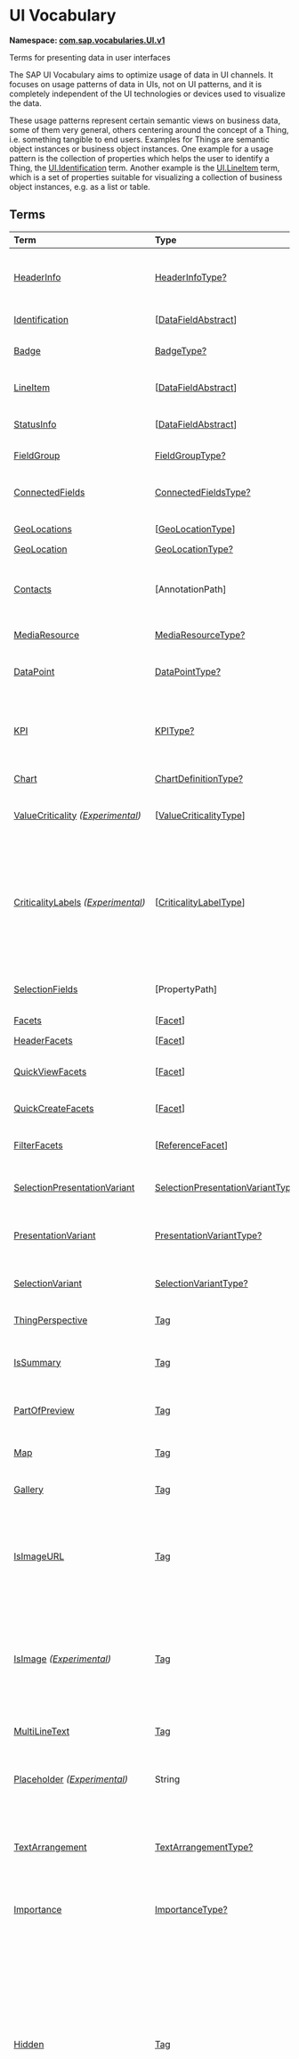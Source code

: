 # UI Vocabulary
**Namespace: [com.sap.vocabularies.UI.v1](UI.xml)**

Terms for presenting data in user interfaces

The SAP UI Vocabulary aims to optimize usage of data in UI channels.
It focuses on usage patterns of data in UIs, not on UI patterns, and it is completely independent of the
UI technologies or devices used to visualize the data.

These usage patterns represent certain semantic views on business data, some of them very general,
others centering around the concept of a Thing, i.e. something tangible to end users.
Examples for Things are semantic object instances or business object instances.
One example for a usage pattern is the collection of properties which helps the user to identify a Thing,
the [UI.Identification](#Identification) term.
Another example is the [UI.LineItem](#LineItem) term, which is a set of properties suitable for visualizing
a collection of business object instances, e.g. as a list or table.


## Terms

Term|Type|Description
:---|:---|:----------
[HeaderInfo](UI.xml#L58)|[HeaderInfoType?](#HeaderInfoType)|<a name="HeaderInfo"></a>Information for the header area of an entity representation. HeaderInfo is mandatory for main entity types of the model
[Identification](UI.xml#L105)|\[[DataFieldAbstract](#DataFieldAbstract)\]|<a name="Identification"></a>Collection of fields identifying the object
[Badge](UI.xml#L109)|[BadgeType?](#BadgeType)|<a name="Badge"></a>Information usually displayed in the form of a business card
[LineItem](UI.xml#L136)|\[[DataFieldAbstract](#DataFieldAbstract)\]|<a name="LineItem"></a>Collection of data fields for representation in a table or list
[StatusInfo](UI.xml#L141)|\[[DataFieldAbstract](#DataFieldAbstract)\]|<a name="StatusInfo"></a>Collection of data fields describing the status of an entity
[FieldGroup](UI.xml#L146)|[FieldGroupType?](#FieldGroupType)|<a name="FieldGroup"></a>Group of fields with an optional label
[ConnectedFields](UI.xml#L160)|[ConnectedFieldsType?](#ConnectedFieldsType)|<a name="ConnectedFields"></a>Group of semantically connected fields with a representation template and an optional label ([Example](UI.xml#L162))
[GeoLocations](UI.xml#L225)|\[[GeoLocationType](#GeoLocationType)\]|<a name="GeoLocations"></a>Collection of geographic locations
[GeoLocation](UI.xml#L229)|[GeoLocationType?](#GeoLocationType)|<a name="GeoLocation"></a>Geographic location
[Contacts](UI.xml#L249)|\[AnnotationPath\]|<a name="Contacts"></a>Collection of contacts<p>Each collection item MUST reference an annotation of a Communication.Contact</p>
[MediaResource](UI.xml#L260)|[MediaResourceType?](#MediaResourceType)|<a name="MediaResource"></a>Properties that describe a media resource
[DataPoint](UI.xml#L314)|[DataPointType?](#DataPointType)|<a name="DataPoint"></a>Visualization of a single point of data, typically a number; may also be textual, e.g. a status value
[KPI](UI.xml#L622)|[KPIType?](#KPIType)|<a name="KPI"></a>A Key Performance Indicator (KPI) bundles a SelectionVariant and a DataPoint, and provides details for progressive disclosure
[Chart](UI.xml#L668)|[ChartDefinitionType?](#ChartDefinitionType)|<a name="Chart"></a>Visualization of multiple data points
[ValueCriticality](UI.xml#L862) *([Experimental](Common.md#Experimental))*|\[[ValueCriticalityType](#ValueCriticalityType)\]|<a name="ValueCriticality"></a>Assign criticalities to primitive values. This information can be used for semantic coloring.
[CriticalityLabels](UI.xml#L875) *([Experimental](Common.md#Experimental))*|\[[CriticalityLabelType](#CriticalityLabelType)\]|<a name="CriticalityLabels"></a>Assign labels to criticalities. This information can be used for semantic coloring. When applied to a property, a label for a criticality must be provided, if more than one value of the annotated property has been assigned to the same criticality. There must be no more than one label per criticality.
[SelectionFields](UI.xml#L896)|\[PropertyPath\]|<a name="SelectionFields"></a>Properties that might be relevant for filtering a collection of entities of this type
[Facets](UI.xml#L904)|\[[Facet](#Facet)\]|<a name="Facets"></a>Collection of facets
[HeaderFacets](UI.xml#L908)|\[[Facet](#Facet)\]|<a name="HeaderFacets"></a>Facets for additional object header information
[QuickViewFacets](UI.xml#L912)|\[[Facet](#Facet)\]|<a name="QuickViewFacets"></a>Facets that may be used for a quick overview of the object
[QuickCreateFacets](UI.xml#L916)|\[[Facet](#Facet)\]|<a name="QuickCreateFacets"></a>Facets that may be used for a (quick) create of the object
[FilterFacets](UI.xml#L920)|\[[ReferenceFacet](#ReferenceFacet)\]|<a name="FilterFacets"></a>Facets that reference UI.FieldGroup annotations to group filterable fields
[SelectionPresentationVariant](UI.xml#L981)|[SelectionPresentationVariantType?](#SelectionPresentationVariantType)|<a name="SelectionPresentationVariant"></a>A SelectionPresentationVariant bundles a Selection Variant and a Presentation Variant
[PresentationVariant](UI.xml#L1005)|[PresentationVariantType?](#PresentationVariantType)|<a name="PresentationVariant"></a>Defines how the result of a queried collection of entities is shaped and how this result is displayed
[SelectionVariant](UI.xml#L1084)|[SelectionVariantType?](#SelectionVariantType)|<a name="SelectionVariant"></a>A SelectionVariant denotes a combination of parameters and filters to query the annotated entity set
[ThingPerspective](UI.xml#L1216)|[Tag](https://github.com/oasis-tcs/odata-vocabularies/blob/master/vocabularies/Org.OData.Core.V1.md#Tag)|<a name="ThingPerspective"></a>The annotated term is a Thing Perspective
[IsSummary](UI.xml#L1219)|[Tag](https://github.com/oasis-tcs/odata-vocabularies/blob/master/vocabularies/Org.OData.Core.V1.md#Tag)|<a name="IsSummary"></a>This Facet and all included Facets are the summary of the thing. At most one Facet of a thing can be tagged with this term
[PartOfPreview](UI.xml#L1223)|[Tag](https://github.com/oasis-tcs/odata-vocabularies/blob/master/vocabularies/Org.OData.Core.V1.md#Tag)|<a name="PartOfPreview"></a>This Facet and all included Facets are part of the Thing preview
[Map](UI.xml#L1227)|[Tag](https://github.com/oasis-tcs/odata-vocabularies/blob/master/vocabularies/Org.OData.Core.V1.md#Tag)|<a name="Map"></a>Target MUST reference a UI.GeoLocation, Communication.Address or a collection of these
[Gallery](UI.xml#L1231)|[Tag](https://github.com/oasis-tcs/odata-vocabularies/blob/master/vocabularies/Org.OData.Core.V1.md#Tag)|<a name="Gallery"></a>Target MUST reference a UI.MediaResource
[IsImageURL](UI.xml#L1236)|[Tag](https://github.com/oasis-tcs/odata-vocabularies/blob/master/vocabularies/Org.OData.Core.V1.md#Tag)|<a name="IsImageURL"></a>Properties and terms annotated with this term MUST contain a valid URL referencing an resource with a MIME type image<p>Can be annotated with:<ul><li>[IsNaturalPerson](Common.md#IsNaturalPerson)</li></ul></p>
[IsImage](UI.xml#L1246) *([Experimental](Common.md#Experimental))*|[Tag](https://github.com/oasis-tcs/odata-vocabularies/blob/master/vocabularies/Org.OData.Core.V1.md#Tag)|<a name="IsImage"></a>Properties annotated with this term MUST be a stream property annotated with a MIME type image<p>Can be annotated with:<ul><li>[IsNaturalPerson](Common.md#IsNaturalPerson)</li></ul></p>
[MultiLineText](UI.xml#L1257)|[Tag](https://github.com/oasis-tcs/odata-vocabularies/blob/master/vocabularies/Org.OData.Core.V1.md#Tag)|<a name="MultiLineText"></a>Properties annotated with this annotation should be rendered as multi-line text (e.g. text area)
[Placeholder](UI.xml#L1262) *([Experimental](Common.md#Experimental))*|String|<a name="Placeholder"></a>A short, human-readable text that gives a hint or an example to help the user with data entry
[TextArrangement](UI.xml#L1268)|[TextArrangementType?](#TextArrangementType)|<a name="TextArrangement"></a>Describes the arrangement of a code or ID value and its text<p>If used for a single property the Common.Text annotation is annotated</p>
[Importance](UI.xml#L1287)|[ImportanceType?](#ImportanceType)|<a name="Importance"></a>Expresses the importance of e.g. a DataField or an annotation
[Hidden](UI.xml#L1302)|[Tag](https://github.com/oasis-tcs/odata-vocabularies/blob/master/vocabularies/Org.OData.Core.V1.md#Tag)|<a name="Hidden"></a>Properties or facets (see UI.Facet) annotated with this term will not be rendered if the annotation evaluates to true.<p>Hidden properties usually carry technical information that is used for application control and is of no direct interest to end users. The annotation value may be an expression to dynamically hide or render the annotated feature. If a navigation property is annotated with `Hidden` true, all subsequent parts are hidden - independent of their own potential `Hidden` annotations.</p>
[CreateHidden](UI.xml#L1310)|[Tag](https://github.com/oasis-tcs/odata-vocabularies/blob/master/vocabularies/Org.OData.Core.V1.md#Tag)|<a name="CreateHidden"></a>EntitySets annotated with this term can control the visibility of the Create operation dynamically<p>The annotation value should be a path to another property from a related entity.</p>
[UpdateHidden](UI.xml#L1315)|[Tag](https://github.com/oasis-tcs/odata-vocabularies/blob/master/vocabularies/Org.OData.Core.V1.md#Tag)|<a name="UpdateHidden"></a>EntitySets annotated with this term can control the visibility of the Edit/Save operation dynamically<p>The annotation value should be a path to another property from the same or a related entity.</p>
[DeleteHidden](UI.xml#L1320)|[Tag](https://github.com/oasis-tcs/odata-vocabularies/blob/master/vocabularies/Org.OData.Core.V1.md#Tag)|<a name="DeleteHidden"></a>EntitySets annotated with this term can control the visibility of the Delete operation dynamically<p>The annotation value should be a path to another property from the same or a related entity.</p>
[HiddenFilter](UI.xml#L1325)|[Tag](https://github.com/oasis-tcs/odata-vocabularies/blob/master/vocabularies/Org.OData.Core.V1.md#Tag)|<a name="HiddenFilter"></a>Properties annotated with this term will not be rendered as filter criteria if the annotation evaluates to true.<p>Properties annotated with `HiddenFilter` are intended as parts of a `$filter` expression that cannot be directly influenced by end users. The properties will be rendered in all other places, e.g. table columns or form fields. This is in contrast to properties annotated with [Hidden](#Hidden) that are not rendered at all. If a navigation property is annotated with `HiddenFilter` true, all subsequent parts are hidden in filter - independent of their own potential `HiddenFilter` annotations.</p>
[DataFieldDefault](UI.xml#L1334)|[DataFieldAbstract?](#DataFieldAbstract)|<a name="DataFieldDefault"></a>Default representation of a property as a datafield, e.g. when the property is added as a table column or form field via personalization<p>Only concrete subtypes of [DataFieldAbstract](#DataFieldAbstract) can be used for a DataFieldDefault. For type [DataField](#DataField) and its subtypes the annotation target SHOULD be the same property that is referenced via a path expression in the `Value` of the datafield.</p>
[Criticality](UI.xml#L1510)|[CriticalityType?](#CriticalityType)|<a name="Criticality"></a>Service-calculated criticality, alternative to UI.CriticalityCalculation
[CriticalityCalculation](UI.xml#L1514)|[CriticalityCalculationType?](#CriticalityCalculationType)|<a name="CriticalityCalculation"></a>Parameters for client-calculated criticality, alternative to UI.Criticality
[Emphasized](UI.xml#L1518) *([Experimental](Common.md#Experimental))*|[Tag](https://github.com/oasis-tcs/odata-vocabularies/blob/master/vocabularies/Org.OData.Core.V1.md#Tag)|<a name="Emphasized"></a>Highlight something that is of special interest<p>The usage of a property or operation should be highlighted as it's of special interest for the end user</p>
[OrderBy](UI.xml#L1524) *([Experimental](Common.md#Experimental))*|PropertyPath?|<a name="OrderBy"></a>Sort by the referenced property instead of by the annotated property<p>Example: annotated property `SizeCode` has string values XS, S, M, L, XL, referenced property SizeOrder has numeric values -2, -1, 0, 1, 2. Numeric ordering by SizeOrder will be more understandable than lexicographic ordering by SizeCode.</p>
[ParameterDefaultValue](UI.xml#L1530) *([Experimental](Common.md#Experimental))*|PrimitiveType?|<a name="ParameterDefaultValue"></a>Define default values for action parameters<p>For unbound actions the default value can either be a constant expression, or a dynamic expression using absolute paths, e.g. singletons or function import results. Whereas for bound actions the bound entity and its properties and associated properties can be used as default values</p>
[RecommendationState](UI.xml#L1537)|[RecommendationStateType?](#RecommendationStateType)|<a name="RecommendationState"></a>Indicates whether a field contains or has a recommended value<p>Intelligent systems can help users by recommending input the user may "prefer".</p>
[RecommendationList](UI.xml#L1567)|[RecommendationListType?](#RecommendationListType)|<a name="RecommendationList"></a>Specifies how to get a list of recommended values for a property or parameter<p>Intelligent systems can help users by recommending input the user may "prefer".</p>
[ExcludeFromNavigationContext](UI.xml#L1599)|[Tag](https://github.com/oasis-tcs/odata-vocabularies/blob/master/vocabularies/Org.OData.Core.V1.md#Tag)|<a name="ExcludeFromNavigationContext"></a>The contents of this property must not be propagated to the app-to-app navigation context
[Timezone](UI.xml#L1603) *([Experimental](Common.md#Experimental))*|String?|<a name="Timezone"></a>The point in time represented by the annotated property or all points in time in this entity container shall be presented in the context of the given time zone<p>The value list for time zones is not prescribed by this vocabulary. If a [IANA](https://www.iana.org/time-zones) time zone is specified, browsers can perform the necessary conversion. In the absence of this annotation, points in time are typically presented in the current user's time zone.</p>

## <a name="HeaderInfoType"></a>[HeaderInfoType](UI.xml#L62)


Property|Type|Description
:-------|:---|:----------
[TypeName](UI.xml#L63)|String|Name of the main entity type
[TypeNamePlural](UI.xml#L67)|String|Plural form of the name of the main entity type
[Title](UI.xml#L71)|[DataFieldAbstract?](#DataFieldAbstract)|Title, e.g. for overview pages<p>This can be a [DataField](#DataField) and any of its children, or a [DataFieldForAnnotation](#DataFieldForAnnotation) targeting [ConnectedFields](#ConnectedFields).</p>
[Description](UI.xml#L81)|[DataFieldAbstract?](#DataFieldAbstract)|Description, e.g. for overview pages<p>This can be a [DataField](#DataField) and any of its children, or a [DataFieldForAnnotation](#DataFieldForAnnotation) targeting [ConnectedFields](#ConnectedFields).</p>
[ImageUrl](UI.xml#L91)|URL?|Image URL for an instance of the entity type. If the property ImageUrl has a valid value, it can be used for the visualization of the instance. If it is not available or not valid the property TypeImageUrl can be used instead.
[TypeImageUrl](UI.xml#L95)|URL?|Image URL for the entity type
[Initials](UI.xml#L99) *([Experimental](Common.md#Experimental))*|String?|Latin letters to be used in case no ImageUrl or TypeImageUrl is present

## <a name="BadgeType"></a>[BadgeType](UI.xml#L113)


Property|Type|Description
:-------|:---|:----------
[HeadLine](UI.xml#L114)|[DataField](#DataField)|Headline
[Title](UI.xml#L117)|[DataField](#DataField)|Title
[ImageUrl](UI.xml#L120)|URL?|Image URL for an instance of the entity type. If the property ImageUrl has a valid value, it can be used for the visualization of the instance. If it is not available or not valid the property TypeImageUrl can be used instead.
[TypeImageUrl](UI.xml#L124)|URL?|Image URL for the entity type
[MainInfo](UI.xml#L128)|[DataField?](#DataField)|Main information on the business card
[SecondaryInfo](UI.xml#L131)|[DataField?](#DataField)|Additional information on the business card

## <a name="FieldGroupType"></a>[FieldGroupType](UI.xml#L150)


Property|Type|Description
:-------|:---|:----------
[Label](UI.xml#L151)|String?|Label for the field group
[Data](UI.xml#L155)|\[[DataFieldAbstract](#DataFieldAbstract)\]|Collection of data fields

## <a name="ConnectedFieldsType"></a>[ConnectedFieldsType](UI.xml#L187)
Group of semantically connected fields with a representation template and an optional label

Property|Type|Description
:-------|:---|:----------
[Label](UI.xml#L189)|String?|Label for the connected fields
[Template](UI.xml#L193)|String|Template for representing the connected fields<p>Template variables are identifiers enclosed in curly braces, e.g. `{MaterialName} - {MaterialClassName}`. The `Data` collection assigns values to the template variables.</p>
[Data](UI.xml#L198)|[Dictionary](https://github.com/oasis-tcs/odata-vocabularies/blob/master/vocabularies/Org.OData.Core.V1.md#Dictionary)|Dictionary of template variables<p>Each template variable used in `Template` must be assigned a value here. The value must be of type [DataFieldAbstract](#DataFieldAbstract)</p>

## <a name="GeoLocationType"></a>[GeoLocationType](UI.xml#L233)
Properties that define a geographic location

Property|Type|Description
:-------|:---|:----------
[Latitude](UI.xml#L235)|Double?|Geographic latitude
[Longitude](UI.xml#L238)|Double?|Geographic longitude
[Location](UI.xml#L241)|GeographyPoint?|A point in a round-earth coordinate system
[Address](UI.xml#L244)|[AddressType?](Communication.md#AddressType)|vCard-style address

## <a name="MediaResourceType"></a>[MediaResourceType](UI.xml#L264)


Property|Type|Description
:-------|:---|:----------
[Url](UI.xml#L265)|URL|URL of media resource
[ContentType](UI.xml#L269)|MediaType?|Content type, such as application/pdf, video/x-flv, image/jpeg
[ByteSize](UI.xml#L273)|Int64?|Resource size in bytes
[ChangedAt](UI.xml#L276)|DateTimeOffset?|Date of last change
[Thumbnail](UI.xml#L279)|[ImageType?](#ImageType)|Thumbnail image
[Title](UI.xml#L282)|[DataField](#DataField)|Resource title
[Description](UI.xml#L285)|[DataField?](#DataField)|Resource description

## <a name="ImageType"></a>[ImageType](UI.xml#L289)


Property|Type|Description
:-------|:---|:----------
[Url](UI.xml#L290)|URL|URL of image
[Width](UI.xml#L294)|String?|Width of image
[Height](UI.xml#L297)|String?|Height of image

## <a name="DataPointType"></a>[DataPointType](UI.xml#L318)


Property|Type|Description
:-------|:---|:----------
[Title](UI.xml#L319)|String?|Title of the data point
[Description](UI.xml#L323)|String?|Short description
[LongDescription](UI.xml#L327)|String?|Full description
[Value](UI.xml#L331)|PrimitiveType|Numeric value<p>The value is typically provided via a `Path` construct. The path MUST lead to a direct property of the same entity type or a property of a complex property (recursively) of that entity type, navigation segments are not allowed.<br/>It could be annotated with either `UoM.ISOCurrency` or `UoM.Unit`. Percentage values are annotated with `UoM.Unit = '%'`. A renderer should take an optional `Common.Text` annotation into consideration.</p>
[TargetValue](UI.xml#L343)|PrimitiveType?|Target value
[ForecastValue](UI.xml#L346)|PrimitiveType?|Forecast value
[MinimumValue](UI.xml#L349)|Decimal?|Minimum value (for output rendering)
[MaximumValue](UI.xml#L352)|Decimal?|Maximum value (for output rendering)
[ValueFormat](UI.xml#L355)|[NumberFormat?](#NumberFormat)|Number format
[Visualization](UI.xml#L358)|[VisualizationType?](#VisualizationType)|Preferred visualization
[SampleSize](UI.xml#L361)|PrimitiveType?|Sample size used for the determination of the data point; should contain just integer value as Edm.Byte, Edm.SByte, Edm.Intxx, and Edm.Decimal with scale 0.
[ReferencePeriod](UI.xml#L368)|[ReferencePeriod?](#ReferencePeriod)|Reference period
[Criticality](UI.xml#L371)|[CriticalityType?](#CriticalityType)|Service-calculated criticality, alternative to CriticalityCalculation
[CriticalityLabels](UI.xml#L374)|AnnotationPath?|Custom labels for the criticality legend. Annotation path MUST end in UI.CriticalityLabels
[CriticalityRepresentation](UI.xml#L382) *([Experimental](Common.md#Experimental))*|[CriticalityRepresentationType?](#CriticalityRepresentationType)|Decides if criticality is visualized in addition by means of an icon
[CriticalityCalculation](UI.xml#L386)|[CriticalityCalculationType?](#CriticalityCalculationType)|Parameters for client-calculated criticality, alternative to Criticality
[Trend](UI.xml#L389)|[TrendType?](#TrendType)|Service-calculated trend, alternative to TrendCalculation
[TrendCalculation](UI.xml#L392)|[TrendCalculationType?](#TrendCalculationType)|Parameters for client-calculated trend, alternative to Trend
[Responsible](UI.xml#L395)|[ContactType?](Communication.md#ContactType)|Contact person

## <a name="NumberFormat"></a>[NumberFormat](UI.xml#L400)
Describes how to visualise a number

Property|Type|Description
:-------|:---|:----------
[ScaleFactor](UI.xml#L402)|Decimal?|Display value in *ScaleFactor* units, e.g. 1000 for k (kilo), 1e6 for M (Mega)
[NumberOfFractionalDigits](UI.xml#L405)|Byte?|Number of fractional digits of the scaled value to be visualized

## <a name="VisualizationType"></a>[VisualizationType](UI.xml#L410)


Member|Value|Description
:-----|----:|:----------
[Number](UI.xml#L411)|0|Visualize as a number
[BulletChart](UI.xml#L414)|1|Visualize as bullet chart - requires TargetValue
[Progress](UI.xml#L417)|2|Visualize as progress indicator - requires TargetValue
[Rating](UI.xml#L420)|3|Visualize as partially or completely filled stars/hearts/... - requires TargetValue
[Donut](UI.xml#L423)|4|Visualize as donut, optionally with missing segment - requires TargetValue
[DeltaBulletChart](UI.xml#L426)|5|Visualize as delta bullet chart - requires TargetValue

## <a name="ReferencePeriod"></a>[ReferencePeriod](UI.xml#L431)
Reference period

Property|Type|Description
:-------|:---|:----------
[Description](UI.xml#L433)|String?|Short description of the reference period
[Start](UI.xml#L437)|DateTimeOffset?|Start of the reference period
[End](UI.xml#L440)|DateTimeOffset?|End of the reference period

## <a name="CriticalityType"></a>[CriticalityType](UI.xml#L445)
Criticality of a value or status, represented e.g. via semantic colors (https://experience.sap.com/fiori-design-web/foundation/colors/#semantic-colors)

Member|Value|Description
:-----|----:|:----------
[VeryNegative](UI.xml#L447) *([Experimental](Common.md#Experimental))*|-1|Very negative / dark-red status - risk - out of stock - late
[Neutral](UI.xml#L451)|0|Neutral / grey status - inactive - open - in progress
[Negative](UI.xml#L454)|1|Negative / red status - attention - overload - alert
[Critical](UI.xml#L457)|2|Critical / orange status - warning
[Positive](UI.xml#L460)|3|Positive / green status - completed - available - on track - acceptable
[VeryPositive](UI.xml#L463) *([Experimental](Common.md#Experimental))*|4|Very positive - above max stock - excess
[Information](UI.xml#L467) *([Experimental](Common.md#Experimental))*|5|Information - noticable - informative

## <a name="CriticalityCalculationType"></a>[CriticalityCalculationType](UI.xml#L473): [CriticalityThresholdsType](#CriticalityThresholdsType)
Describes how to calculate the criticality of a value depending on the improvement direction


The calculation is done by comparing a value to the threshold values relevant for the specified improvement direction.

The value to be compared is
  - Value - if ReferenceValue is not specified
  - Value sub ReferenceValue – if ReferenceValue is specified and IsRelativeDifference is not specified or specified as false
  - (Value sub ReferenceValue) divBy ReferenceValue – if ReferenceValue is specified and IsRelativeDifference is specified as true

For improvement direction `Target`, the criticality is calculated using both low and high threshold values. It will be
  - Positive if the value is greater than or equal to AcceptanceRangeLowValue and lower than or equal to AcceptanceRangeHighValue
  - Neutral if the value is greater than or equal to ToleranceRangeLowValue and lower than AcceptanceRangeLowValue OR greater than AcceptanceRangeHighValue and lower than or equal to ToleranceRangeHighValue
  - Critical if the value is greater than or equal to DeviationRangeLowValue and lower than ToleranceRangeLowValue OR greater than ToleranceRangeHighValue  and lower than or equal to DeviationRangeHighValue
  - Negative if the value is lower than DeviationRangeLowValue or greater than DeviationRangeHighValue

For improvement direction `Minimize`, the criticality is calculated using the high threshold values. It is
  - Positive if the value is lower than or equal to AcceptanceRangeHighValue
  - Neutral if the value is  greater than AcceptanceRangeHighValue and lower than or equal to ToleranceRangeHighValue
  - Critical if the value is greater than ToleranceRangeHighValue and lower than or equal to DeviationRangeHighValue
  - Negative if the value is greater than DeviationRangeHighValue

For improvement direction `Maximize`, the criticality is calculated using the low threshold values. It is
  - Positive if the value is greater than or equal to AcceptanceRangeLowValue
  - Neutral if the value is less than AcceptanceRangeLowValue and greater than or equal to ToleranceRangeLowValue
  - Critical if the value is lower than ToleranceRangeLowValue and greater than or equal to DeviationRangeLowValue
  - Negative if the value is lower than DeviationRangeLowValue

Thresholds are optional. For unassigned values, defaults are determined in this order:
  - For DeviationRange, an omitted LowValue translates into the smallest possible number (-INF), an omitted HighValue translates into the largest possible number (+INF)
  - For ToleranceRange, an omitted LowValue will be initialized with DeviationRangeLowValue, an omitted HighValue will be initialized with DeviationRangeHighValue
  - For AcceptanceRange, an omitted LowValue will be initialized with ToleranceRangeLowValue, an omitted HighValue will be initialized with ToleranceRangeHighValue
          

Property|Type|Description
:-------|:---|:----------
[*AcceptanceRangeLowValue*](UI.xml#L528)|PrimitiveType?|Lowest value that is considered positive
[*AcceptanceRangeHighValue*](UI.xml#L531)|PrimitiveType?|Highest value that is considered positive
[*ToleranceRangeLowValue*](UI.xml#L534)|PrimitiveType?|Lowest value that is considered neutral
[*ToleranceRangeHighValue*](UI.xml#L537)|PrimitiveType?|Highest value that is considered neutral
[*DeviationRangeLowValue*](UI.xml#L540)|PrimitiveType?|Lowest value that is considered critical
[*DeviationRangeHighValue*](UI.xml#L543)|PrimitiveType?|Highest value that is considered critical
[ReferenceValue](UI.xml#L508) *([Experimental](Common.md#Experimental))*|PrimitiveType?|Reference value for the calculation, e.g. number of sales for the last year
[IsRelativeDifference](UI.xml#L512) *([Experimental](Common.md#Experimental))*|Boolean|Calculate with a relative difference
[ImprovementDirection](UI.xml#L516)|[ImprovementDirectionType](#ImprovementDirectionType)|Describes in which direction the value improves
[ConstantThresholds](UI.xml#L519) *([Experimental](Common.md#Experimental))*|\[[LevelThresholdsType](#LevelThresholdsType)\]|List of thresholds depending on the aggregation level as a set of constant values<p>Constant thresholds shall only be used in order to refine constant values given for the data point overall (aggregation level with empty collection of property paths), but not if the thresholds are based on other measure elements.</p>

## <a name="CriticalityThresholdsType"></a>[CriticalityThresholdsType](UI.xml#L526)
Thresholds for calculating the criticality of a value

**Derived Types:**
- [CriticalityCalculationType](#CriticalityCalculationType)
- [LevelThresholdsType](#LevelThresholdsType)

Property|Type|Description
:-------|:---|:----------
[AcceptanceRangeLowValue](UI.xml#L528)|PrimitiveType?|Lowest value that is considered positive
[AcceptanceRangeHighValue](UI.xml#L531)|PrimitiveType?|Highest value that is considered positive
[ToleranceRangeLowValue](UI.xml#L534)|PrimitiveType?|Lowest value that is considered neutral
[ToleranceRangeHighValue](UI.xml#L537)|PrimitiveType?|Highest value that is considered neutral
[DeviationRangeLowValue](UI.xml#L540)|PrimitiveType?|Lowest value that is considered critical
[DeviationRangeHighValue](UI.xml#L543)|PrimitiveType?|Highest value that is considered critical

## <a name="ImprovementDirectionType"></a>[ImprovementDirectionType](UI.xml#L548)
Describes which direction of a value change is seen as an improvement

Member|Value|Description
:-----|----:|:----------
[Minimize](UI.xml#L550)|1|Lower is better
[Target](UI.xml#L553)|2|Closer to the target is better
[Maximize](UI.xml#L556)|3|Higher is better

## <a name="LevelThresholdsType"></a>[LevelThresholdsType](UI.xml#L561): [CriticalityThresholdsType](#CriticalityThresholdsType) *([Experimental](Common.md#Experimental))*
Thresholds for an aggregation level

Property|Type|Description
:-------|:---|:----------
[*AcceptanceRangeLowValue*](UI.xml#L528)|PrimitiveType?|Lowest value that is considered positive
[*AcceptanceRangeHighValue*](UI.xml#L531)|PrimitiveType?|Highest value that is considered positive
[*ToleranceRangeLowValue*](UI.xml#L534)|PrimitiveType?|Lowest value that is considered neutral
[*ToleranceRangeHighValue*](UI.xml#L537)|PrimitiveType?|Highest value that is considered neutral
[*DeviationRangeLowValue*](UI.xml#L540)|PrimitiveType?|Lowest value that is considered critical
[*DeviationRangeHighValue*](UI.xml#L543)|PrimitiveType?|Highest value that is considered critical
[AggregationLevel](UI.xml#L564)|\[PropertyPath\]|An unordered tuple of dimensions, i.e. properties which are intended to be used for grouping in aggregating requests. In analytical UIs, e.g. an analytical chart, the aggregation level typically corresponds to the visible dimensions.

## <a name="TrendType"></a>[TrendType](UI.xml#L569)
The trend of a value

Member|Value|Description
:-----|----:|:----------
[StrongUp](UI.xml#L571)|1|Value grows strongly
[Up](UI.xml#L574)|2|Value grows
[Sideways](UI.xml#L577)|3|Value does not significantly grow or shrink
[Down](UI.xml#L580)|4|Value shrinks
[StrongDown](UI.xml#L583)|5|Value shrinks strongly

## <a name="TrendCalculationType"></a>[TrendCalculationType](UI.xml#L588)
Describes how to calculate the trend of a value


By default, the calculation is done by comparing the difference between Value and ReferenceValue to the threshold values.
If IsRelativeDifference is set, the difference of Value and ReferenceValue is divided by ReferenceValue and the relative difference is compared.

The trend is
  - StrongUp if the difference is greater than or equal to StrongUpDifference
  - Up if the difference is less than StrongUpDifference and greater than or equal to UpDifference
  - Sideways if the difference  is less than UpDifference and greater than DownDifference
  - Down if the difference is greater than StrongDownDifference and lower than or equal to DownDifference
  - StrongDown if the difference is lower than or equal to StrongDownDifference

Property|Type|Description
:-------|:---|:----------
[ReferenceValue](UI.xml#L602)|PrimitiveType|Reference value for the calculation, e.g. number of sales for the last year
[IsRelativeDifference](UI.xml#L605)|Boolean|Calculate with a relative difference
[UpDifference](UI.xml#L608)|Decimal|Threshold for Up
[StrongUpDifference](UI.xml#L611)|Decimal|Threshold for StrongUp
[DownDifference](UI.xml#L614)|Decimal|Threshold for Down
[StrongDownDifference](UI.xml#L617)|Decimal|Threshold for StrongDown

## <a name="KPIType"></a>[KPIType](UI.xml#L628)


Property|Type|Description
:-------|:---|:----------
[ID](UI.xml#L629)|String?|Optional identifier to reference this instance from an external context
[ShortDescription](UI.xml#L634) *([Experimental](Common.md#Experimental))*|String?|Very short description
[SelectionVariant](UI.xml#L639)|[SelectionVariantType](#SelectionVariantType)|Selection variant, either specified inline or referencing another annotation via Path
[DataPoint](UI.xml#L642)|[DataPointType](#DataPointType)|Data point, either specified inline or referencing another annotation via Path
[AdditionalDataPoints](UI.xml#L645)|\[[DataPointType](#DataPointType)\]|Additional data points, either specified inline or referencing another annotation via Path<p>Additional data points are typically related to the main data point and provide complementing information or could be used for comparisons</p>
[Detail](UI.xml#L649)|[KPIDetailType?](#KPIDetailType)|Contains information about KPI details, especially drill-down presentations

## <a name="KPIDetailType"></a>[KPIDetailType](UI.xml#L653)


Property|Type|Description
:-------|:---|:----------
[DefaultPresentationVariant](UI.xml#L654)|[PresentationVariantType?](#PresentationVariantType)|Presentation variant, either specified inline or referencing another annotation via Path
[AlternativePresentationVariants](UI.xml#L657)|\[[PresentationVariantType](#PresentationVariantType)\]|A list of alternative presentation variants, either specified inline or referencing another annotation via Path
[SemanticObject](UI.xml#L660)|String?|Name of the Semantic Object. If not specified, use Semantic Object annotated at the property referenced in KPI/DataPoint/Value
[Action](UI.xml#L663)|String?|Name of the Action on the Semantic Object. If not specified, let user choose which of the available actions to trigger.

## <a name="ChartDefinitionType"></a>[ChartDefinitionType](UI.xml#L672)


Property|Type|Description
:-------|:---|:----------
[Title](UI.xml#L673)|String?|Title of the chart
[Description](UI.xml#L677)|String?|Short description
[ChartType](UI.xml#L681)|[ChartType](#ChartType)|Chart type
[AxisScaling](UI.xml#L684)|[ChartAxisScalingType?](#ChartAxisScalingType)|Describes the scale of the chart value axes
[Measures](UI.xml#L687)|\[PropertyPath\]|Measures of the chart, e.g. size and color in a bubble chart
[MeasureAttributes](UI.xml#L690)|\[[ChartMeasureAttributeType](#ChartMeasureAttributeType)\]|Describes Attributes for Measures. All Measures used in this collection must also be part of the Measures Property.
[Dimensions](UI.xml#L695)|\[PropertyPath\]|Dimensions of the chart, e.g. x- and y-axis of a bubble chart
[DimensionAttributes](UI.xml#L698)|\[[ChartDimensionAttributeType](#ChartDimensionAttributeType)\]|Describes Attributes for Dimensions. All Dimensions used in this collection must also be part of the Dimensions Property.
[Actions](UI.xml#L703)|\[[DataFieldForActionAbstract](#DataFieldForActionAbstract)\]|Available actions

## <a name="ChartType"></a>[ChartType](UI.xml#L708)


Member|Value|Description
:-----|----:|:----------
[Column](UI.xml#L709)|0|
[ColumnStacked](UI.xml#L710)|1|
[ColumnDual](UI.xml#L711)|2|
[ColumnStackedDual](UI.xml#L712)|3|
[ColumnStacked100](UI.xml#L713)|4|
[ColumnStackedDual100](UI.xml#L714)|5|
[Bar](UI.xml#L715)|6|
[BarStacked](UI.xml#L716)|7|
[BarDual](UI.xml#L717)|8|
[BarStackedDual](UI.xml#L718)|9|
[BarStacked100](UI.xml#L719)|10|
[BarStackedDual100](UI.xml#L720)|11|
[Area](UI.xml#L721)|12|
[AreaStacked](UI.xml#L722)|13|
[AreaStacked100](UI.xml#L723)|14|
[HorizontalArea](UI.xml#L724)|15|
[HorizontalAreaStacked](UI.xml#L725)|16|
[HorizontalAreaStacked100](UI.xml#L726)|17|
[Line](UI.xml#L727)|18|
[LineDual](UI.xml#L728)|19|
[Combination](UI.xml#L729)|20|
[CombinationStacked](UI.xml#L730)|21|
[CombinationDual](UI.xml#L731)|22|
[CombinationStackedDual](UI.xml#L732)|23|
[HorizontalCombinationStacked](UI.xml#L733)|24|
[Pie](UI.xml#L734)|25|
[Donut](UI.xml#L735)|26|
[Scatter](UI.xml#L736)|27|
[Bubble](UI.xml#L737)|28|
[Radar](UI.xml#L738)|29|
[HeatMap](UI.xml#L739)|30|
[TreeMap](UI.xml#L740)|31|
[Waterfall](UI.xml#L741)|32|
[Bullet](UI.xml#L742)|33|
[VerticalBullet](UI.xml#L743)|34|
[HorizontalWaterfall](UI.xml#L744)|35|
[HorizontalCombinationDual](UI.xml#L745)|36|
[HorizontalCombinationStackedDual](UI.xml#L746)|37|
[Donut100](UI.xml#L747) *([Experimental](Common.md#Experimental))*|38|

## <a name="ChartAxisScalingType"></a>[ChartAxisScalingType](UI.xml#L753)


Property|Type|Description
:-------|:---|:----------
[ScaleBehavior](UI.xml#L754)|[ChartAxisScaleBehaviorType](#ChartAxisScaleBehaviorType)|Scale is fixed or adapts automatically to rendered values
[AutoScaleBehavior](UI.xml#L757)|[ChartAxisAutoScaleBehaviorType?](#ChartAxisAutoScaleBehaviorType)|Settings for automatic scaling
[FixedScaleMultipleStackedMeasuresBoundaryValues](UI.xml#L760)|[FixedScaleMultipleStackedMeasuresBoundaryValuesType?](#FixedScaleMultipleStackedMeasuresBoundaryValuesType)|Boundary values for fixed scaling of a stacking chart type with multiple measures

## <a name="ChartAxisScaleBehaviorType"></a>[ChartAxisScaleBehaviorType](UI.xml#L765)


Member|Value|Description
:-----|----:|:----------
[AutoScale](UI.xml#L766)|0|Value axes scale automatically
[FixedScale](UI.xml#L769)|1|Fixed minimum and maximum values are applied, which are derived from the @UI.MeasureAttributes.DataPoint/MinimumValue and .../MaximumValue annotation by default. For stacking chart types with multiple measures, they are taken from ChartAxisScalingType/FixedScaleMultipleStackedMeasuresBoundaryValues.

## <a name="ChartAxisAutoScaleBehaviorType"></a>[ChartAxisAutoScaleBehaviorType](UI.xml#L778)


Property|Type|Description
:-------|:---|:----------
[ZeroAlwaysVisible](UI.xml#L779)|Boolean|Forces the value axis to always display the zero value
[DataScope](UI.xml#L782)|[ChartAxisAutoScaleDataScopeType](#ChartAxisAutoScaleDataScopeType)|Determines the automatic scaling

## <a name="ChartAxisAutoScaleDataScopeType"></a>[ChartAxisAutoScaleDataScopeType](UI.xml#L787)


Member|Value|Description
:-----|----:|:----------
[DataSet](UI.xml#L788)|0|Minimum and maximum axes values are determined from the entire data set
[VisibleData](UI.xml#L791)|1|Minimum and maximum axes values are determined from the currently visible data. Scrolling will change the scale.

## <a name="FixedScaleMultipleStackedMeasuresBoundaryValuesType"></a>[FixedScaleMultipleStackedMeasuresBoundaryValuesType](UI.xml#L796)


Property|Type|Description
:-------|:---|:----------
[MinimumValue](UI.xml#L797)|Decimal|Minimum value on value axes
[MaximumValue](UI.xml#L800)|Decimal|Maximum value on value axes

## <a name="ChartDimensionAttributeType"></a>[ChartDimensionAttributeType](UI.xml#L805)


Property|Type|Description
:-------|:---|:----------
[Dimension](UI.xml#L806)|PropertyPath?|
[Role](UI.xml#L807)|[ChartDimensionRoleType?](#ChartDimensionRoleType)|
[HierarchyLevel](UI.xml#L808) *([Experimental](Common.md#Experimental))*|Int32?|For a dimension with a hierarchy, members are selected from this level. The root node of the hierarchy is at level 0.
[ValuesForSequentialColorLevels](UI.xml#L812) *([Experimental](Common.md#Experimental))*|\[String\]|All values in this collection should be assigned to levels of the same color.
[EmphasizedValues](UI.xml#L816) *([Experimental](Common.md#Experimental))*|\[String\]|All values in this collection should be emphasized.
[EmphasisLabels](UI.xml#L820) *([Experimental](Common.md#Experimental))*|[EmphasisLabelType?](#EmphasisLabelType)|Assign a label to values with an emphasized representation. This is required, if more than one emphasized value has been specified.

## <a name="ChartMeasureAttributeType"></a>[ChartMeasureAttributeType](UI.xml#L826)


Property|Type|Description
:-------|:---|:----------
[Measure](UI.xml#L827)|PropertyPath?|
[Role](UI.xml#L828)|[ChartMeasureRoleType?](#ChartMeasureRoleType)|
[DataPoint](UI.xml#L829)|AnnotationPath?|Annotation path MUST end in @UI.DataPoint and the data point's Value MUST be the same property as in Measure
[UseSequentialColorLevels](UI.xml#L837) *([Experimental](Common.md#Experimental))*|Boolean|All measures for which this setting is true should be assigned to levels of the same color.

## <a name="ChartDimensionRoleType"></a>[ChartDimensionRoleType](UI.xml#L843)


Member|Value|Description
:-----|----:|:----------
[Category](UI.xml#L844)|0|
[Series](UI.xml#L845)|1|
[Category2](UI.xml#L846)|2|

## <a name="ChartMeasureRoleType"></a>[ChartMeasureRoleType](UI.xml#L849)


Member|Value|Description
:-----|----:|:----------
[Axis1](UI.xml#L850)|0|
[Axis2](UI.xml#L851)|1|
[Axis3](UI.xml#L852)|2|

## <a name="EmphasisLabelType"></a>[EmphasisLabelType](UI.xml#L855) *([Experimental](Common.md#Experimental))*
Assigns a label to the set of emphasized values and optionally also for non-emphasized values. This information can be used for semantic coloring.

Property|Type|Description
:-------|:---|:----------
[EmphasizedValuesLabel](UI.xml#L858)|String|
[NonEmphasizedValuesLabel](UI.xml#L859)|String?|

## <a name="ValueCriticalityType"></a>[ValueCriticalityType](UI.xml#L866) *([Experimental](Common.md#Experimental))*
Assigns a fixed criticality to a primitive value. This information can be used for semantic coloring.

Property|Type|Description
:-------|:---|:----------
[Value](UI.xml#L869)|PrimitiveType?|MUST be a fixed value of primitive type
[Criticality](UI.xml#L872)|[CriticalityType?](#CriticalityType)|

## <a name="CriticalityLabelType"></a>[CriticalityLabelType](UI.xml#L886) *([Experimental](Common.md#Experimental))*
Assigns a label to a criticality. This information can be used for semantic coloring.

Property|Type|Description
:-------|:---|:----------
[Criticality](UI.xml#L889)|[CriticalityType](#CriticalityType)|
[Label](UI.xml#L890)|String|Criticality label

## <a name="Facet"></a>[*Facet*](UI.xml#L924)
Abstract base type for facets

**Derived Types:**
- [CollectionFacet](#CollectionFacet)
- [ReferenceFacet](#ReferenceFacet)
- [ReferenceURLFacet](#ReferenceURLFacet)

Property|Type|Description
:-------|:---|:----------
[Label](UI.xml#L926)|String?|Facet label
[ID](UI.xml#L930)|String?|Unique identifier of a facet. ID should be stable, as long as the perceived semantics of the facet is unchanged.

## <a name="CollectionFacet"></a>[CollectionFacet](UI.xml#L934): [Facet](#Facet)
Collection of facets

Property|Type|Description
:-------|:---|:----------
[*Label*](UI.xml#L926)|String?|Facet label
[*ID*](UI.xml#L930)|String?|Unique identifier of a facet. ID should be stable, as long as the perceived semantics of the facet is unchanged.
[Facets](UI.xml#L936)|\[[Facet](#Facet)\]|Nested facets. An empty collection may be used as a placeholder for content added via extension points.

## <a name="ReferenceFacet"></a>[ReferenceFacet](UI.xml#L940): [Facet](#Facet)
Facet that refers to a thing perspective, e.g. LineItem

Property|Type|Description
:-------|:---|:----------
[*Label*](UI.xml#L926)|String?|Facet label
[*ID*](UI.xml#L930)|String?|Unique identifier of a facet. ID should be stable, as long as the perceived semantics of the facet is unchanged.
[Target](UI.xml#L942)|AnnotationPath|Referenced information: Communication.Contact, Communication.Address, or a term that is tagged with UI.ThingPerspective, e.g. UI.StatusInfo, UI.LineItem, UI.Identification, UI.FieldGroup, UI.Badge

## <a name="ReferenceURLFacet"></a>[ReferenceURLFacet](UI.xml#L968): [Facet](#Facet)
Facet that refers to a URL

Property|Type|Description
:-------|:---|:----------
[*Label*](UI.xml#L926)|String?|Facet label
[*ID*](UI.xml#L930)|String?|Unique identifier of a facet. ID should be stable, as long as the perceived semantics of the facet is unchanged.
[Url](UI.xml#L970)|URL|URL of referenced information
[UrlContentType](UI.xml#L974)|MediaType?|Media type of referenced information

## <a name="SelectionPresentationVariantType"></a>[SelectionPresentationVariantType](UI.xml#L987)


Property|Type|Description
:-------|:---|:----------
[ID](UI.xml#L988)|String?|Optional identifier to reference this variant from an external context
[Text](UI.xml#L993)|String?|Name of the bundling variant
[SelectionVariant](UI.xml#L997)|[SelectionVariantType](#SelectionVariantType)|Selection variant, either specified inline or referencing another annotation via Path
[PresentationVariant](UI.xml#L1000)|[PresentationVariantType](#PresentationVariantType)|Presentation variant, either specified inline or referencing another annotation via Path

## <a name="PresentationVariantType"></a>[PresentationVariantType](UI.xml#L1011)


Property|Type|Description
:-------|:---|:----------
[ID](UI.xml#L1012)|String?|Optional identifier to reference this variant from an external context
[Text](UI.xml#L1015)|String?|Name of the presentation variant
[MaxItems](UI.xml#L1019)|Int32?|Maximum number of items that should be included in the result
[SortOrder](UI.xml#L1022)|\[[SortOrderType](Common.md#SortOrderType)\]|Collection can be provided inline or as a reference to a Common.SortOrder annotation via Path
[GroupBy](UI.xml#L1025)|\[PropertyPath\]|Sequence of groupable properties p1, p2, ... defining how the result is composed of instances representing groups, one for each combination of value properties in the queried collection. The sequence specifies a certain level of aggregation for the queried collection, and every group instance will provide aggregated values for properties that are aggregatable. Moreover, the series of sub-sequences (p1), (p1, p2), ... forms a leveled hierarchy, which may become relevant in combination with `InitialExpansionLevel`.
[TotalBy](UI.xml#L1034)|\[PropertyPath\]|Sub-sequence q1, q2, ... of properties p1, p2, ... specified in GroupBy. With this, additional levels of aggregation are requested in addition to the most granular level defined by GroupBy: Every element in the series of sub-sequences (q1), (q1, q2), ... introduces an additional aggregation level included in the result.
[Total](UI.xml#L1041)|\[PropertyPath\]|Aggregatable properties for which aggregated values should be provided for the additional aggregation levels specified in TotalBy.
[IncludeGrandTotal](UI.xml#L1046)|Boolean|Result should include a grand total for the properties specified in Total
[InitialExpansionLevel](UI.xml#L1049)|Int32|Level up to which the hierarchy defined for the queried collection should be expanded initially. The hierarchy may be implicitly imposed by the sequence of the GroupBy, or by an explicit hierarchy annotation.
[Visualizations](UI.xml#L1055)|\[AnnotationPath\]|Lists available visualization types. Currently supported types are `UI.LineItem`, `UI.Chart`, and `UI.DataPoint`. For each type, no more than a single annotation is meaningful. Multiple instances of the same visualization type shall be modeled with different presentation variants. A reference to `UI.Lineitem` should always be part of the collection (least common denominator for renderers). The first entry of the collection is the default visualization.
[RequestAtLeast](UI.xml#L1072)|\[PropertyPath\]|Properties that should always be included in the result of the queried collection
[SelectionFields](UI.xml#L1075) *([Experimental](Common.md#Experimental))*|\[PropertyPath\]|Properties that should be presented for filtering a collection of entities. Can be provided inline or as a reference to a `UI.SelectionFields` annotation via Path.

## <a name="SelectionVariantType"></a>[SelectionVariantType](UI.xml#L1089)


Property|Type|Description
:-------|:---|:----------
[ID](UI.xml#L1090)|String?|May contain identifier to reference this instance from an external context
[Text](UI.xml#L1095)|String?|Name of the selection variant
[Parameters](UI.xml#L1099)|\[[ParameterAbstract](#ParameterAbstract)\]|Parameters of the selection variant
[FilterExpression](UI.xml#L1102)|String?|Filter string for query part of URL, without `$filter=`
[SelectOptions](UI.xml#L1107)|\[[SelectOptionType](#SelectOptionType)\]|ABAP Select Options Pattern

## <a name="ParameterAbstract"></a>[*ParameterAbstract*](UI.xml#L1114)
Key property of a parameter entity type

**Derived Types:**
- [Parameter](#Parameter)
- [IntervalParameter](#IntervalParameter)

## <a name="Parameter"></a>[Parameter](UI.xml#L1117): [ParameterAbstract](#ParameterAbstract)
Single-valued parameter

Property|Type|Description
:-------|:---|:----------
[PropertyName](UI.xml#L1119)|PropertyPath|Path to a key property of a parameter entity type
[PropertyValue](UI.xml#L1122)|PrimitiveType|Value for the key property

## <a name="IntervalParameter"></a>[IntervalParameter](UI.xml#L1126): [ParameterAbstract](#ParameterAbstract)
Interval parameter formed with a 'from' and a 'to' property

Property|Type|Description
:-------|:---|:----------
[PropertyNameFrom](UI.xml#L1128)|PropertyPath|Path to the 'from' property of a parameter entity type
[PropertyValueFrom](UI.xml#L1131)|PrimitiveType|Value for the 'from' property
[PropertyNameTo](UI.xml#L1134)|PropertyPath|Path to the 'to' property of a parameter entity type
[PropertyValueTo](UI.xml#L1137)|PrimitiveType|Value for the 'to' property

## <a name="SelectOptionType"></a>[SelectOptionType](UI.xml#L1142)
List of value ranges for a single property

Property|Type|Description
:-------|:---|:----------
[PropertyName](UI.xml#L1144)|PropertyPath|Path to the property
[Ranges](UI.xml#L1147)|\[[SelectionRangeType](#SelectionRangeType)\]|List of value ranges

## <a name="SelectionRangeType"></a>[SelectionRangeType](UI.xml#L1152)
Value range. If the range option only requires a single value, the value must be in the property Low

Property|Type|Description
:-------|:---|:----------
[Sign](UI.xml#L1156)|[SelectionRangeSignType](#SelectionRangeSignType)|Include or exclude values
[Option](UI.xml#L1159)|[SelectionRangeOptionType](#SelectionRangeOptionType)|Comparison operator
[Low](UI.xml#L1162)|PrimitiveType|Single value or lower interval boundary
[High](UI.xml#L1165)|PrimitiveType?|Upper interval boundary

## <a name="SelectionRangeSignType"></a>[SelectionRangeSignType](UI.xml#L1170)


Member|Value|Description
:-----|----:|:----------
[I](UI.xml#L1171)|0|Inclusive
[E](UI.xml#L1174)|1|Exclusive

## <a name="SelectionRangeOptionType"></a>[SelectionRangeOptionType](UI.xml#L1179)
Comparison operator

Member|Value|Description
:-----|----:|:----------
[EQ](UI.xml#L1181)|0|Equal to
[BT](UI.xml#L1184)|1|Between
[CP](UI.xml#L1187)|2|Contains pattern
[LE](UI.xml#L1190)|3|Less than or equal to
[GE](UI.xml#L1193)|4|Greater than or equal to
[NE](UI.xml#L1196)|5|Not equal to
[NB](UI.xml#L1199)|6|Not between
[NP](UI.xml#L1202)|7|Does not contain pattern
[GT](UI.xml#L1205)|8|Greater than
[LT](UI.xml#L1208)|9|Less than

## <a name="TextArrangementType"></a>[TextArrangementType](UI.xml#L1272)


Member|Value|Description
:-----|----:|:----------
[TextFirst](UI.xml#L1273)|0|Text is first, followed by the code/ID (e.g. in parentheses)
[TextLast](UI.xml#L1276)|1|Code/ID is first, followed by the text (e.g. separated by a dash)
[TextSeparate](UI.xml#L1279)|2|Code/ID and text are represented separately (code/ID will be shown and text can be visualized in a separate place)
[TextOnly](UI.xml#L1282)|3|Only text is represented, code/ID is hidden (e.g. for UUIDs)

## <a name="ImportanceType"></a>[ImportanceType](UI.xml#L1290)


Member|Value|Description
:-----|----:|:----------
[High](UI.xml#L1291)|0|High importance
[Medium](UI.xml#L1294)|1|Medium importance
[Low](UI.xml#L1297)|2|Low importance

## <a name="DataFieldAbstract"></a>[*DataFieldAbstract*](UI.xml#L1339)
Elementary building block that represents a piece of data and/or allows triggering an action

By using the applicable terms UI.Hidden, UI.Importance or HTML5.CssDefaults, the visibility, the importance and
          and the default css settings (as the width) of the data field can be influenced. 

**Derived Types:**
- [DataFieldForAnnotation](#DataFieldForAnnotation)
- *[DataFieldForActionAbstract](#DataFieldForActionAbstract)*
  - [DataFieldForAction](#DataFieldForAction)
  - [DataFieldForIntentBasedNavigation](#DataFieldForIntentBasedNavigation)
- [DataField](#DataField)
  - [DataFieldWithAction](#DataFieldWithAction)
  - [DataFieldWithIntentBasedNavigation](#DataFieldWithIntentBasedNavigation)
  - [DataFieldWithNavigationPath](#DataFieldWithNavigationPath)
  - [DataFieldWithUrl](#DataFieldWithUrl)

Property|Type|Description
:-------|:---|:----------
[Label](UI.xml#L1352)|String?|A short, human-readable text suitable for labels and captions in UIs
[Criticality](UI.xml#L1356)|[CriticalityType?](#CriticalityType)|Criticality of the data field value
[CriticalityRepresentation](UI.xml#L1359)|[CriticalityRepresentationType?](#CriticalityRepresentationType)|Decides if criticality is visualized in addition by means of an icon
[IconUrl](UI.xml#L1362)|URL?|Optional icon

**Applicable Annotation Terms:**

- [Hidden](#Hidden)
- [Importance](#Importance)
- [CssDefaults](HTML5.md#CssDefaults)

## <a name="CriticalityRepresentationType"></a>[CriticalityRepresentationType](UI.xml#L1368)


Member|Value|Description
:-----|----:|:----------
[WithIcon](UI.xml#L1369)|0|Criticality is represented with an icon
[WithoutIcon](UI.xml#L1372)|1|Criticality is represented without icon, e.g. only via text color
[OnlyIcon](UI.xml#L1375) *([Experimental](Common.md#Experimental))*|2|Criticality is represented only by using an icon

## <a name="DataFieldForAnnotation"></a>[DataFieldForAnnotation](UI.xml#L1381): [DataFieldAbstract](#DataFieldAbstract)
A structured piece of data described by an annotation

Property|Type|Description
:-------|:---|:----------
[*Label*](UI.xml#L1352)|String?|A short, human-readable text suitable for labels and captions in UIs
[*Criticality*](UI.xml#L1356)|[CriticalityType?](#CriticalityType)|Criticality of the data field value
[*CriticalityRepresentation*](UI.xml#L1359)|[CriticalityRepresentationType?](#CriticalityRepresentationType)|Decides if criticality is visualized in addition by means of an icon
[*IconUrl*](UI.xml#L1362)|URL?|Optional icon
[Target](UI.xml#L1383)|AnnotationPath|Target MUST reference an annotation of terms Communication.Contact, Communication.Address, UI.DataPoint, UI.Chart, UI.FieldGroup, or UI.ConnectedFields

**Applicable Annotation Terms:**

- [Hidden](#Hidden)
- [Importance](#Importance)
- [CssDefaults](HTML5.md#CssDefaults)

## <a name="DataFieldForActionAbstract"></a>[*DataFieldForActionAbstract*](UI.xml#L1398): [DataFieldAbstract](#DataFieldAbstract)
Triggers an action

**Derived Types:**
- [DataFieldForAction](#DataFieldForAction)
- [DataFieldForIntentBasedNavigation](#DataFieldForIntentBasedNavigation)

Property|Type|Description
:-------|:---|:----------
[*Label*](UI.xml#L1352)|String?|A short, human-readable text suitable for labels and captions in UIs
[*Criticality*](UI.xml#L1356)|[CriticalityType?](#CriticalityType)|Criticality of the data field value
[*CriticalityRepresentation*](UI.xml#L1359)|[CriticalityRepresentationType?](#CriticalityRepresentationType)|Decides if criticality is visualized in addition by means of an icon
[*IconUrl*](UI.xml#L1362)|URL?|Optional icon
[Inline](UI.xml#L1400)|Boolean|Action should be placed close to (or even inside) the visualized term
[Determining](UI.xml#L1403)|Boolean|Determines whether the action completes a process step (e.g. approve, reject).

**Applicable Annotation Terms:**

- [Hidden](#Hidden)
- [Importance](#Importance)
- [CssDefaults](HTML5.md#CssDefaults)

## <a name="DataFieldForAction"></a>[DataFieldForAction](UI.xml#L1408): [DataFieldForActionAbstract](#DataFieldForActionAbstract)
Triggers an OData action

The action is NOT tied to a data value (in contrast to [DataFieldWithAction](#DataFieldWithAction)).

Property|Type|Description
:-------|:---|:----------
[*Label*](UI.xml#L1352)|String?|A short, human-readable text suitable for labels and captions in UIs
[*Criticality*](UI.xml#L1356)|[CriticalityType?](#CriticalityType)|Criticality of the data field value
[*CriticalityRepresentation*](UI.xml#L1359)|[CriticalityRepresentationType?](#CriticalityRepresentationType)|Decides if criticality is visualized in addition by means of an icon
[*IconUrl*](UI.xml#L1362)|URL?|Optional icon
[*Inline*](UI.xml#L1400)|Boolean|Action should be placed close to (or even inside) the visualized term
[*Determining*](UI.xml#L1403)|Boolean|Determines whether the action completes a process step (e.g. approve, reject).
[Action](UI.xml#L1411)|[ActionOverload](Common.md#ActionOverload)|Qualified name of an Action, Function, ActionImport or FunctionImport in scope
[InvocationGrouping](UI.xml#L1414)|[OperationGroupingType?](#OperationGroupingType)|Expresses how invocations of this action on multiple instances should be grouped

**Applicable Annotation Terms:**

- [Hidden](#Hidden)
- [Importance](#Importance)
- [CssDefaults](HTML5.md#CssDefaults)

## <a name="OperationGroupingType"></a>[OperationGroupingType](UI.xml#L1418)


Member|Value|Description
:-----|----:|:----------
[Isolated](UI.xml#L1419)|0|Invoke each action in isolation from other actions
[ChangeSet](UI.xml#L1422)|1|Group all actions into a single change set

## <a name="DataFieldForIntentBasedNavigation"></a>[DataFieldForIntentBasedNavigation](UI.xml#L1427): [DataFieldForActionAbstract](#DataFieldForActionAbstract)
Triggers intent-based UI navigation

The navigation intent is is expressed as a Semantic Object and optionally an Action on that object.

It is NOT tied to a data value (in contrast to [DataFieldWithIntentBasedNavigation](#DataFieldWithIntentBasedNavigation))."

Property|Type|Description
:-------|:---|:----------
[*Label*](UI.xml#L1352)|String?|A short, human-readable text suitable for labels and captions in UIs
[*Criticality*](UI.xml#L1356)|[CriticalityType?](#CriticalityType)|Criticality of the data field value
[*CriticalityRepresentation*](UI.xml#L1359)|[CriticalityRepresentationType?](#CriticalityRepresentationType)|Decides if criticality is visualized in addition by means of an icon
[*IconUrl*](UI.xml#L1362)|URL?|Optional icon
[*Inline*](UI.xml#L1400)|Boolean|Action should be placed close to (or even inside) the visualized term
[*Determining*](UI.xml#L1403)|Boolean|Determines whether the action completes a process step (e.g. approve, reject).
[SemanticObject](UI.xml#L1434)|String|Name of the Semantic Object
[Action](UI.xml#L1437)|String?|Name of the Action on the Semantic Object. If not specified, let user choose which of the available actions to trigger.
[NavigationAvailable](UI.xml#L1440) *([Experimental](Common.md#Experimental))*|Boolean|The navigation intent is for that user with the selected context and parameters available
[RequiresContext](UI.xml#L1444)|Boolean|Determines whether a context needs to be passed to the target of this navigation.
[Mapping](UI.xml#L1447)|\[[SemanticObjectMappingType](Common.md#SemanticObjectMappingType)\]|Maps properties of the annotated entity type to properties of the Semantic Object

**Applicable Annotation Terms:**

- [Hidden](#Hidden)
- [Importance](#Importance)
- [CssDefaults](HTML5.md#CssDefaults)

## <a name="DataField"></a>[DataField](UI.xml#L1452): [DataFieldAbstract](#DataFieldAbstract)
A piece of data

**Derived Types:**
- [DataFieldWithAction](#DataFieldWithAction)
- [DataFieldWithIntentBasedNavigation](#DataFieldWithIntentBasedNavigation)
- [DataFieldWithNavigationPath](#DataFieldWithNavigationPath)
- [DataFieldWithUrl](#DataFieldWithUrl)

Property|Type|Description
:-------|:---|:----------
[*Label*](UI.xml#L1352)|String?|A short, human-readable text suitable for labels and captions in UIs
[*Criticality*](UI.xml#L1356)|[CriticalityType?](#CriticalityType)|Criticality of the data field value
[*CriticalityRepresentation*](UI.xml#L1359)|[CriticalityRepresentationType?](#CriticalityRepresentationType)|Decides if criticality is visualized in addition by means of an icon
[*IconUrl*](UI.xml#L1362)|URL?|Optional icon
[Value](UI.xml#L1454)|PrimitiveType|The data field's value

**Applicable Annotation Terms:**

- [Hidden](#Hidden)
- [Importance](#Importance)
- [CssDefaults](HTML5.md#CssDefaults)

## <a name="DataFieldWithAction"></a>[DataFieldWithAction](UI.xml#L1460): [DataField](#DataField)
A piece of data that allows triggering an OData action

The action is tied to a data value which should be rendered as a hyperlink. This is in contrast to [DataFieldForAction](#DataFieldForAction)) which is not tied to a specific data value.

Property|Type|Description
:-------|:---|:----------
[*Label*](UI.xml#L1352)|String?|A short, human-readable text suitable for labels and captions in UIs
[*Criticality*](UI.xml#L1356)|[CriticalityType?](#CriticalityType)|Criticality of the data field value
[*CriticalityRepresentation*](UI.xml#L1359)|[CriticalityRepresentationType?](#CriticalityRepresentationType)|Decides if criticality is visualized in addition by means of an icon
[*IconUrl*](UI.xml#L1362)|URL?|Optional icon
[*Value*](UI.xml#L1454)|PrimitiveType|The data field's value
[Action](UI.xml#L1463)|[QualifiedName](Common.md#QualifiedName)|Qualified name of an Action, Function, ActionImport or FunctionImport in scope

**Applicable Annotation Terms:**

- [Hidden](#Hidden)
- [Importance](#Importance)
- [CssDefaults](HTML5.md#CssDefaults)

## <a name="DataFieldWithIntentBasedNavigation"></a>[DataFieldWithIntentBasedNavigation](UI.xml#L1468): [DataField](#DataField)
A piece of data that allows triggering intent-based UI navigation

The navigation intent is is expressed as a Semantic Object and optionally an Action on that object.

It is tied to a data value which should be rendered as a hyperlink.
This is in contrast to [DataFieldForIntentBasedNavigation](#DataFieldForIntentBasedNavigation) which is not tied to a specific data value.

Property|Type|Description
:-------|:---|:----------
[*Label*](UI.xml#L1352)|String?|A short, human-readable text suitable for labels and captions in UIs
[*Criticality*](UI.xml#L1356)|[CriticalityType?](#CriticalityType)|Criticality of the data field value
[*CriticalityRepresentation*](UI.xml#L1359)|[CriticalityRepresentationType?](#CriticalityRepresentationType)|Decides if criticality is visualized in addition by means of an icon
[*IconUrl*](UI.xml#L1362)|URL?|Optional icon
[*Value*](UI.xml#L1454)|PrimitiveType|The data field's value
[SemanticObject](UI.xml#L1476)|String|Name of the Semantic Object
[Action](UI.xml#L1479)|String?|Name of the Action on the Semantic Object. If not specified, let user choose which of the available actions to trigger.
[Mapping](UI.xml#L1482)|\[[SemanticObjectMappingType](Common.md#SemanticObjectMappingType)\]|Maps properties of the annotated entity type to properties of the Semantic Object

**Applicable Annotation Terms:**

- [Hidden](#Hidden)
- [Importance](#Importance)
- [CssDefaults](HTML5.md#CssDefaults)

## <a name="DataFieldWithNavigationPath"></a>[DataFieldWithNavigationPath](UI.xml#L1487): [DataField](#DataField)
A piece of data that allows navigating to related data

It should be rendered as a hyperlink

Property|Type|Description
:-------|:---|:----------
[*Label*](UI.xml#L1352)|String?|A short, human-readable text suitable for labels and captions in UIs
[*Criticality*](UI.xml#L1356)|[CriticalityType?](#CriticalityType)|Criticality of the data field value
[*CriticalityRepresentation*](UI.xml#L1359)|[CriticalityRepresentationType?](#CriticalityRepresentationType)|Decides if criticality is visualized in addition by means of an icon
[*IconUrl*](UI.xml#L1362)|URL?|Optional icon
[*Value*](UI.xml#L1454)|PrimitiveType|The data field's value
[Target](UI.xml#L1490)|NavigationPropertyPath|Contains either a navigation property or a term cast, where term is of type Edm.EntityType or a concrete entity type or a collection of these types

**Applicable Annotation Terms:**

- [Hidden](#Hidden)
- [Importance](#Importance)
- [CssDefaults](HTML5.md#CssDefaults)

## <a name="DataFieldWithUrl"></a>[DataFieldWithUrl](UI.xml#L1497): [DataField](#DataField)
A piece of data that allows navigating to other information on the Web

It should be rendered as a hyperlink

Property|Type|Description
:-------|:---|:----------
[*Label*](UI.xml#L1352)|String?|A short, human-readable text suitable for labels and captions in UIs
[*Criticality*](UI.xml#L1356)|[CriticalityType?](#CriticalityType)|Criticality of the data field value
[*CriticalityRepresentation*](UI.xml#L1359)|[CriticalityRepresentationType?](#CriticalityRepresentationType)|Decides if criticality is visualized in addition by means of an icon
[*IconUrl*](UI.xml#L1362)|URL?|Optional icon
[*Value*](UI.xml#L1454)|PrimitiveType|The data field's value
[Url](UI.xml#L1500)|URL|Target of the hyperlink
[UrlContentType](UI.xml#L1504)|MediaType?|Media type of the hyperlink target, e.g. `video/mp4`

**Applicable Annotation Terms:**

- [Hidden](#Hidden)
- [Importance](#Importance)
- [CssDefaults](HTML5.md#CssDefaults)

## <a name="RecommendationStateType"></a>[RecommendationStateType](UI.xml#L1544)
**Type:** Byte

Indicates whether a field contains or has a recommended value

Editable fields for which a recommendation has been pre-filled or that have recommendations that differ from existing human input need to be highlighted.

Allowed Value|Description
:------------|:----------
[0](UI.xml#L1551)|regular - with human or default input, no recommendation
[1](UI.xml#L1555)|highlighted - without human input and with recommendation
[2](UI.xml#L1559)|warning - with human or default input and with recommendation

## <a name="RecommendationListType"></a>[RecommendationListType](UI.xml#L1574)
Reference to a recommendation list

A recommendation consists of one or more values for editable fields plus a rank between 0.0 and 9.9, with 9.9 being the best recommendation.

Property|Type|Description
:-------|:---|:----------
[CollectionPath](UI.xml#L1579)|String|Resource path of a collection of recommended values
[RankProperty](UI.xml#L1582)|String|Name of the property within the collection of recommended values that describes the rank of the recommendation
[Binding](UI.xml#L1585)|\[[RecommendationBinding](#RecommendationBinding)\]|List of pairs of a local property and recommended value property

## <a name="RecommendationBinding"></a>[RecommendationBinding](UI.xml#L1590)


Property|Type|Description
:-------|:---|:----------
[LocalDataProperty](UI.xml#L1591)|PropertyPath|Path to editable property for which recommended values exist
[ValueListProperty](UI.xml#L1594)|String|Path to property in the collection of recommended values. Format is identical to PropertyPath annotations.
